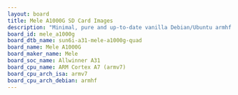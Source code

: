 ```yaml
---
layout: board
title: Mele A1000G SD Card Images
description: "Minimal, pure and up-to-date vanilla Debian/Ubuntu armhf SD card images for Mele A1000G by Mele, SoC: Allwinner A31, CPU ISA: armv7"
board_id: mele_a1000g
board_dtb_name: sun6i-a31-mele-a1000g-quad
board_name: Mele A1000G
board_maker_name: Mele
board_soc_name: Allwinner A31
board_cpu_name: ARM Cortex A7 (armv7)
board_cpu_arch_isa: armv7
board_cpu_arch_debian: armhf
---
```

